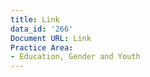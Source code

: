 ```yaml
---
title: Link
data_id: '266'
Document URL: Link
Practice Area:
- Education, Gender and Youth
---
```


